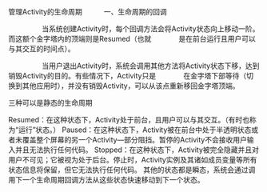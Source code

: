管理Activity的生命周期
          一、生命周期的回调

                 当系统创建Activity时，每个回调方法会将Activity状态向上移动一阶。而这额个金字塔内的顶端则是Resumed（也就              是在前台运行且用户可以与其交互的时间点）。

                 当用户退出Activity时，系统会调用其他方法将Activity状态下移，达到销毁Activity的目的。有些情况下，Activity只是              在金字塔下部等待（切换到其他应用时），并没有销毁Activity，可以从该点重新移回金字塔顶端。 




三种可以是静态的生命周期

Resumed：在这种状态下，Activity处于前台，且用户可以与其交互。（有时也称为“运行”状态。）
Paused：在这种状态下，Activity被在前台中处于半透明状态或者未覆盖整个屏幕的另一个Activity—部分阻挡。暂停的Activity不会接收用户输入并且无法执行任何代码。
Stopped：在这种状态下，Activity被完全隐藏并且对用户不可见；它被视为处于后台。停止时，Activity实例及其诸如成员变量等所有状态信息将保留，但它无法执行任何代码。
其他的状态都是瞬态，系统会通过调用下一个生命周期回调方法从这些状态快速移动到下一个状态。
